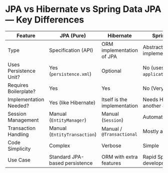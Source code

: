 # JPA vs Hibernate vs Spring Data JPA — Key Differences

| Feature                | JPA (Pure)                | Hibernate                     | Spring Data JPA                           |
|------------------------|----------------------------|-------------------------------|-------------------------------------------|
| Type                   | Specification (API)       | ORM implementation of JPA     | Abstraction over JPA implementations      |
| Uses Persistence Unit? | Yes (`persistence.xml`)   | Optional                      | No (uses `application.properties`)        |
| Requires Boilerplate?  | Yes                       | Yes                           | No (Very minimal)                         |
| Implementation Needed? | Yes (like Hibernate)      | Itself is the implementation  | Needs Hibernate or another JPA provider   |
| Session Management     | Manual (`EntityManager`)  | Manual (`Session`)            | Automatic via Spring                      |
| Transaction Handling   | Manual (`EntityTransaction`)| Manual / `@Transactional`   | Mostly automatic                          |
| Code Simplicity        | Complex                   |  Verbose                      | Simple                                    |
| Use Case               | Standard JPA-based persistence | ORM with extra features  | Rapid Spring Boot development             |
